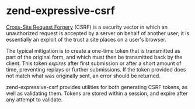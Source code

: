 # zend-expressive-csrf

[Cross-Site Request Forgery](https://en.wikipedia.org/wiki/Cross-site_request_forgery)
(CSRF) is a security vector in which an unauthorized request is accepted by a server on
behalf of another user; it is essentially an exploit of the trust a site places
on a user's browser.

The typical mitigation is to create a one-time token that is transmitted as part
of the original form, and which must then be transmitted back by the client.
This token _expires_ after first submission or after a short amount of time,
preventing replays or further submissions. If the token provided does not match
what was originally sent, an error should be returned.

zend-expressive-csrf provides utilities for both generating CSRF tokens, as well
as validating them. Tokens are stored within a session, and expire after any
attempt to validate.
